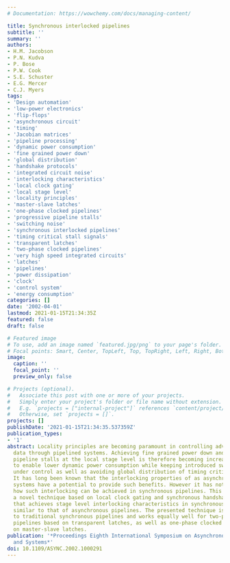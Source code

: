 ```yaml
---
# Documentation: https://wowchemy.com/docs/managing-content/

title: Synchronous interlocked pipelines
subtitle: ''
summary: ''
authors:
- H.M. Jacobson
- P.N. Kudva
- P. Bose
- P.W. Cook
- S.E. Schuster
- E.G. Mercer
- C.J. Myers
tags:
- 'Design automation'
- 'low-power electronics'
- 'flip-flops'
- 'asynchronous circuit'
- 'timing'
- 'Jacobian matrices'
- 'pipeline processing'
- 'dynamic power consumption'
- 'fine grained power down'
- 'global distribution'
- 'handshake protocols'
- 'integrated circuit noise'
- 'interlocking characteristics'
- 'local clock gating'
- 'local stage level'
- 'locality principles'
- 'master-slave latches'
- 'one-phase clocked pipelines'
- 'progressive pipeline stalls'
- 'switching noise'
- 'synchronous interlocked pipelines'
- 'timing critical stall signals'
- 'transparent latches'
- 'two-phase clocked pipelines'
- 'very high speed integrated circuits'
- 'latches'
- 'pipelines'
- 'power dissipation'
- 'clock'
- 'control system'
- 'energy consumption'
categories: []
date: '2002-04-01'
lastmod: 2021-01-15T21:34:35Z
featured: false
draft: false

# Featured image
# To use, add an image named `featured.jpg/png` to your page's folder.
# Focal points: Smart, Center, TopLeft, Top, TopRight, Left, Right, BottomLeft, Bottom, BottomRight.
image:
  caption: ''
  focal_point: ''
  preview_only: false

# Projects (optional).
#   Associate this post with one or more of your projects.
#   Simply enter your project's folder or file name without extension.
#   E.g. `projects = ["internal-project"]` references `content/project/deep-learning/index.md`.
#   Otherwise, set `projects = []`.
projects: []
publishDate: '2021-01-15T21:34:35.537359Z'
publication_types:
- '1'
abstract: Locality principles are becoming paramount in controlling advancement of
  data through pipelined systems. Achieving fine grained power down and progressive
  pipeline stalls at the local stage level is therefore becoming increasingly, important
  to enable lower dynamic power consumption while keeping introduced switching noise
  under control as well as avoiding global distribution of timing critical stall signals.
  It has long been known that the interlocking properties of as asynchronous pipelined
  systems have a potential to provide such benefits. However it has not been understood
  how such interlocking can be achieved in synchronous pipelines. This paper presents
  a novel technique based on local clock gating and synchronous handshake protocols
  that achieves stage level interlocking characteristics in synchronous pipelines
  similar to that of asynchronous pipelines. The presented technique is directly applicable
  to traditional synchronous pipelines and works equally well for two-phase clocked
  pipelines based on transparent latches, as well as one-phase clocked pipelines based
  on master-slave latches.
publication: '*Proceedings Eighth International Symposium on Asynchronous Circuits
  and Systems*'
doi: 10.1109/ASYNC.2002.1000291
---
```

